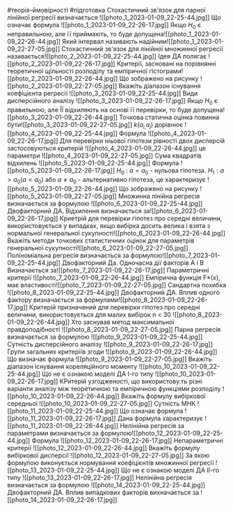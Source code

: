 #теорія-ймовірності #підготовка
Стохастичний зв'язок для парної лінійної регресії визначається
![[photo_1_2023-01-09_22-25-44.jpg]]
Що означає формула
![[photo_1_2023-01-09_22-26-17.jpg]]
Якщо $H_0$ є неправильною, але її приймають, то буде допущена![[photo_1_2023-01-09_22-26-44.jpg]]
Який інтервал називають надійним![[photo_1_2023-01-09_22-27-05.jpg]]
Стохастичний зв'язок для лінійної множинної регресії називається![[photo_2_2023-01-09_22-25-44.jpg]]
Ідея ДА полягає ![[photo_2_2023-01-09_22-26-17.jpg]]
Критерії, засновані на порівнянні теоретичної щільності розподілу та емпіричної гістограми![[photo_2_2023-01-09_22-26-44.jpg]]
Що зображено на рисунку 
![[photo_2_2023-01-09_22-27-05.jpg]]
Вкажіть діапазон існування коефіцієнта регресії ![[photo_3_2023-01-09_22-25-44.jpg]]
Види дисперсійного аналізу
![[photo_3_2023-01-09_22-26-17.jpg]] 
Якщо $H_0$ є правильною, але ЇЇ відхиляють на основі її перевірки, то буде допущена![[photo_3_2023-01-09_22-26-44.jpg]]
Точкова статична оцінка повинна бути![[photo_3_2023-01-09_22-27-05.jpg]]
$k(a_{i,}a_j)$ дорівнює
	![[photo_4_2023-01-09_22-25-44.jpg]]
Формула  ![[photo_4_2023-01-09_22-26-17.jpg]]
Для перевірки ніьової гіпотези рівності двох дисперсій застосовуються критерій ![[photo_4_2023-01-09_22-26-44.jpg]]
це параметри 
![[photo_4_2023-01-09_22-27-05.jpg]] 
Сума квадратів відхилень
 ![[photo_5_2023-01-09_22-25-44.jpg]]
 Формула ![[photo_5_2023-01-09_22-26-17.jpg]]
 $H_0$ : $a = a_0$ - нульова гіпотеза. $H_{1}: a > a_{0}(a< a_0)$ або $a \ne a_0$ - альтернативно гіпотеза, це характеризує ![[photo_5_2023-01-09_22-26-44.jpg]]
Що зображено на рисунку
	 ![[photo_5_2023-01-09_22-27-05.jpg]]
Множинна лінійна регресія визначається за формулою ![[photo_6_2023-01-09_22-25-44.jpg]]
Двофакторний ДА. Відхилення визначається за![[photo_6_2023-01-09_22-26-17.jpg]]
Криетрій для перевірки гіпотез про середні величини, використовується у випадках, якщо вибірка досить велика і взята з нормальної генеральної сукупності![[photo_6_2023-01-09_22-26-44.jpg]]
Вкажіть методи точкових статистичних оцінок для параметрів генеральної сукупності![[photo_6_2023-01-09_22-27-05.jpg]]
Поліноміальна регресія визначається за формулою![[photo_7_2023-01-09_22-25-44.jpg]]
Двофакторний Да. Одночасна дії факторів A і B Визначається за![[photo_7_2023-01-09_22-26-17.jpg]]
Параметричні критерії ![[photo_7_2023-01-09_22-26-44.jpg]]
Емпірична функція F*(x), має властивості![[photo_7_2023-01-09_22-27-05.jpg]]
Сандартна похибка
![[photo_8_2023-01-09_22-25-44.jpg]]
Двофакторний ДА. Вплив одного фактору визначається за формулами![[photo_8_2023-01-09_22-26-17.jpg]]
Критерій призначений для перевірки гіпотез про середні величини, використовується для малих вибірок  n < 30 ![[photo_8_2023-01-09_22-26-44.jpg]]
Хто заснував метод максимальної правдоподібності ![[photo_8_2023-01-09_22-27-05.jpg]]
Парна регресія визначається за формулою ![[photo_9_2023-01-09_22-25-44.jpg]]
Сутність дисперсійного аналізу ![[photo_9_2023-01-09_22-26-17.jpg]]
Групи загальних критеріїв згоди ![[photo_9_2023-01-09_22-26-44.jpg]]
Що визначає формула
 ![[photo_9_2023-01-09_22-27-05.jpg]]
Вкажіть діапазон існування кореляційного моменту ![[photo_10_2023-01-09_22-25-44.jpg]]
Що не є ознакою моделі ДА І-го типу ![[photo_10_2023-01-09_22-26-17.jpg]]
КРитерій узгодженості, що використову.ть різні варіанти аналізу між теоретичною та емпіричною функціями розподілу ![[photo_10_2023-01-09_22-26-44.jpg]]
Вкажіть формулу вибіркової середньої ![[photo_10_2023-01-09_22-27-05.jpg]]
Сутність МНК
![[photo_11_2023-01-09_22-25-44.jpg]]
Що означає формула ![[photo_11_2023-01-09_22-26-17.jpg]]
Дана формула характеризує ![[photo_11_2023-01-09_22-26-44.jpg]]
Нелінійна регресія за параметрами визначається за формулою![[photo_12_2023-01-09_22-25-44.jpg]]
Формула ![[photo_12_2023-01-09_22-26-17.jpg]]
Непараметричні критерії ![[photo_12_2023-01-09_22-26-44.jpg]]
Вкажіть формулу вибіркової дисперсії ![[photo_12_2023-01-09_22-27-05.jpg]]
За якою формулою виконується нормування коефіцієнтів множинної регресії ![[photo_13_2023-01-09_22-25-44.jpg]]
Що не є ознакою моделі ДА ІІ-го типу ![[photo_13_2023-01-09_22-26-17.jpg]]
Нелінійна регресія визначається за формулою ![[photo_14_2023-01-09_22-25-44.jpg]]
Двофакторний ДА. Вплив випадкових факторів вихначається за ![[photo_14_2023-01-09_22-26-17.jpg]]